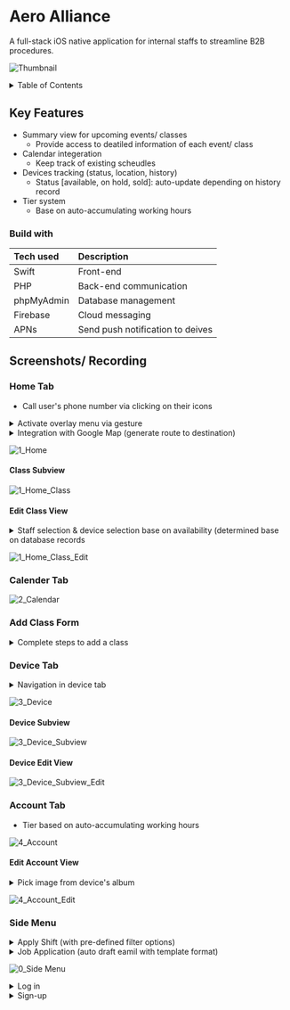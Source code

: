 # Aero Alliance
A full-stack iOS native application for internal staffs to streamline B2B procedures.

![Thumbnail](https://user-images.githubusercontent.com/73326875/185791121-594d8200-4d5a-4327-8198-96ac87e8df29.png)


<!-- TABLE OF CONTENTS -->
<details>
  <summary>Table of Contents</summary>
  <ol>
    <li>
      <a href="#key-features">Key Features</a>
      <ul>
        <li><a href="#built-with">Built with</a></li>
      </ul>
    </li>
    <li>
  </ol>
</details>

## Key Features
- Summary view for upcoming events/ classes
    - Provide access to deatiled information of each event/ class
- Calendar integeration
    - Keep track of existing scheudles 
- Devices tracking (status, location, history)
   - Status [available, on hold, sold]: auto-update depending on history record
- Tier system
    - Base on auto-accumulating working hours

### Build with
| Tech used | Description |
|:----------------|:-------------|
| Swift | Front-end  |
| PHP | Back-end communication |
| phpMyAdmin | Database management  |
| Firebase | Cloud messaging  |
| APNs | Send push notification to deives  |

## Screenshots/ Recording

### Home Tab
- Call user's phone number via clicking on their icons
<details>
  <summary> Activate overlay menu via gesture </summary>
  
  https://user-images.githubusercontent.com/73326875/185791806-828b29bb-b77c-4f3d-9cfe-ef9bc1eedd29.mp4
</details>

<details>
  <summary> Integration with Google Map (generate route to destination)</summary>

  https://user-images.githubusercontent.com/73326875/185796163-59cde8a4-73c3-4511-872f-bb756854ab20.mp4
</details>

![1_Home](https://user-images.githubusercontent.com/73326875/185791862-5c4bf6ab-1025-4d97-98dc-12bed957843e.png)

#### Class Subview
![1_Home_Class](https://user-images.githubusercontent.com/73326875/185791868-8e6f415b-9782-47a4-a26d-e93cfa5a69a8.png)

#### Edit Class View
<details>
  <summary> Staff selection & device selection base on availability (determined base on database records </summary>
  
  https://user-images.githubusercontent.com/73326875/185794158-f916bc64-6b93-48a2-97ab-978274bb971f.mp4
</details>

![1_Home_Class_Edit](https://user-images.githubusercontent.com/73326875/185792212-fec896ae-d4ca-4c60-ada7-35759c4f184d.png)

### Calender Tab

![2_Calendar](https://user-images.githubusercontent.com/73326875/185791937-c5db17db-39ae-4659-810a-09cd9f31095f.png)

### Add Class Form
<details>
  <summary> Complete steps to add a class </summary>

  https://user-images.githubusercontent.com/73326875/185796014-5d20b10f-1de0-4324-a50b-64e1560f9850.mp4
</details>

### Device Tab
<details>
  <summary> Navigation in device tab </summary>

  https://user-images.githubusercontent.com/73326875/185796403-c5164420-38ed-4e10-b08c-ade28dd998b7.mp4

</details>

![3_Device](https://user-images.githubusercontent.com/73326875/185791941-3d6af117-1508-4edb-87a8-f45cfc2c029e.png)

#### Device Subview
![3_Device_Subview](https://user-images.githubusercontent.com/73326875/185792006-566b8af5-cc0c-48ca-a5f0-9bf21de34684.png)

#### Device Edit View
![3_Device_Subview_Edit](https://user-images.githubusercontent.com/73326875/185792010-af821e19-5401-4621-80a1-72901cf1df95.png)


### Account Tab
- Tier based on auto-accumulating working hours

![4_Account](https://user-images.githubusercontent.com/73326875/185791966-ca46f8e8-1429-4be8-9925-16ac71cbc8cb.png)

#### Edit Account View
<details>
  <summary> Pick image from device's album </summary>

  https://user-images.githubusercontent.com/73326875/185794952-370d5059-867c-4bb4-953c-dba679daa28d.mp4

</details>

![4_Account_Edit](https://user-images.githubusercontent.com/73326875/185791973-89d93c35-f08e-411a-aaa7-5740ca14f96a.png)

### Side Menu
<details>
  <summary> Apply Shift (with pre-defined filter options) </summary>

  https://user-images.githubusercontent.com/73326875/185793823-eb72bafd-11ec-4a09-be57-9a4667f88c9e.mp4
  
</details>
<details>
  <summary> Job Application (auto draft eamil with template format) </summary>
  <img src="https://user-images.githubusercontent.com/73326875/185793887-5a8e94de-184b-45ac-8ca0-a9b8bc24879b.PNG" width="400">

</details>

![0_Side Menu](https://user-images.githubusercontent.com/73326875/185792254-b4fd8ab5-6d77-432b-b2b3-b611dd8212c1.png)


<details>
  <summary> Log in </summary>
  
  https://user-images.githubusercontent.com/73326875/185791501-776d91ea-ea6e-40ed-9ada-1e427e4beef1.mp4
</details>

<details>
  <summary> Sign-up </summary>
  <img src="https://user-images.githubusercontent.com/73326875/185791991-84b2793d-8a3f-4439-bf60-9cde6891ce85.png" width="400">
</details>

